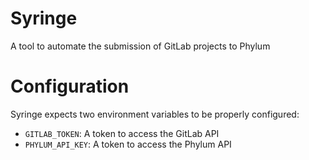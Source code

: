 # Syringe

A tool to automate the submission of GitLab projects to Phylum

# Configuration

Syringe expects two environment variables to be properly configured:
* `GITLAB_TOKEN`: A token to access the GitLab API
* `PHYLUM_API_KEY`: A token to access the Phylum API



